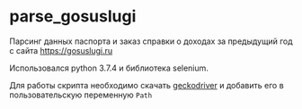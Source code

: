 # parse_gosuslugi
Парсинг данных паспорта и заказ справки о доходах за предыдущий год с сайта https://gosuslugi.ru

Использовался python 3.7.4 и библиотека selenium.

Для работы скрипта необходимо скачать [geckodriver] и добавить его в пользовательскую переменную `Path`

[geckodriver]: https://github.com/mozilla/geckodriver/releases